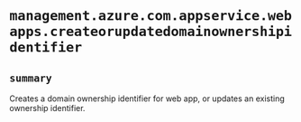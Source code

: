# `management.azure.com.appservice.webapps.createorupdatedomainownershipidentifier`

## `summary`
Creates a domain ownership identifier for web app, or updates an existing ownership identifier.


